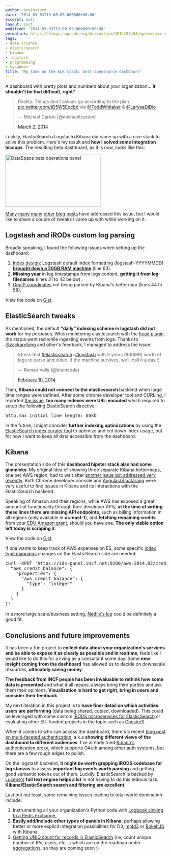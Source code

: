 ```yaml
---
author: brainstorm
date: '2014-03-03T13:00:00.000000+00:00'
excerpt: null
layout: post
modified: '2014-03-03T13:00:00.000000+00:00'
permalink: https://blogs.nopcode.org/brainstorm/2014/03/04/opensource-dashboard/
tags:
- data science
- elasticsearch
- kibana
- logstash
- programming
- sysadmin
title: 'My take on the ELK stack: best opensource dashboard'
---
```


A dashboard with pretty plots and numbers about your organization... **It shouldn't be that difficult, right**?

<blockquote class="twitter-tweet" width="550" lang="en">
  <p>
    Reality: Things don’t always go according to the plan&#10;<a href="https://t.co/tD5W5Eqcbd">pic.twitter.com/tD5W5Eqcbd</a> via <a href="https://twitter.com/ToddWhitaker">@ToddWhitaker</a> & <a href="https://twitter.com/LarysaDiDio">@LarysaDiDio</a>
  </p>&mdash; Michael Carton (@michaeltcarton) 
  
  <a href="https://twitter.com/michaeltcarton/statuses/440090667872575488">March 2, 2014</a>
</blockquote>

Luckily, ElasticSearch+Logstash+Kibana did came up with a nice stack to solve this problem. Here's my result and **how I solved some integration hiccups**. The resulting beta dashboard, as it is now, looks like this:

[<img src="https://blogs.nopcode.org/brainstorm/wp-content/uploads/2014/03/dataspace_blurred-300x163.png" alt="DataSpace beta operations panel" width="300" height="163" class="aligncenter size-large wp-image-842" />][1]

[Many][2] [many][3] [many][4] [other][5] [blog][6] [posts][7] have addressed this issue, but I would like to share a couple of tweaks I came up with while working on it.

<!--more-->

## Logstash and iRODs custom log parsing

Broadly speaking, I found the following issues when setting up the dashboard:

1.  [Index design:][8] Logstash default index formatting (logstash-YYYYMMDD) [**brought down a 30GB RAM machine**][9] (line 63).
2.  **Missing year** in log timestamps from logs content, **getting it from log filenames** (lines 31 to 42 below).
3.  [GeoIP coordinates][10] not being parsed by Kibana's bettermap (lines 44 to 58).

<noscript>
  <p>
    View the code on <a href="https://gist.github.com/6552989">Gist</a>.
  </p>
</noscript>

## ElasticSearch tweaks

As mentioned, the default **"daily" indexing scheme in logstash did not work** for my purposes. When monitoring elasticsearch with the [head plugin][11], the status went red while ingesting events from logs. Thanks to [@zackarytong][12] and other's feedback, I managed to address the issue:

<blockquote class="twitter-tweet" width="550" lang="en">
  <p>
    Stress test <a href="https://twitter.com/search?q=%23elasticsearch&src=hash">#elasticsearch</a>+<a href="https://twitter.com/search?q=%23logstash&src=hash">#logstash</a> with 3 years (800MB) worth of logs to parse and index. If the machine survives, we'll call it a day :)
  </p>&mdash; Roman Valls (@braincode) 
  
  <a href="https://twitter.com/braincode/statuses/432918960900964352">February 10, 2014</a>
</blockquote>

Then, **Kibana could not connect to the elasticsearch** backend when large time ranges were defined. After some chrome developer tool and CURLing, I reported [the issue][13], **too many indexes were URL-encoded** which required to setup the following ElasticSearch directive:

<pre>http.max_initial_line_length: 64kb</pre>

In the future, I might consider **further indexing optimizations** by using the [ElasticSearch index curator tool][14] to optimize and cut down index usage, but for now I want to keep all data accessible from the dashboard.

## Kibana

The presentation side of this **dashboard hipster stack also had some gimmicks**. My original idea of showing three separate Kibana bettermaps, one per AWS region, had to wait after [another issue got addressed very recently][15]. Both Chrome developer console and [AngularJS batarang][16] were very useful to find issues in Kibana and its interactions with the ElasticSearch backend.

Speaking of Amazon and their regions, while AWS has exposed a great amount of functionality through their developer APIs, **at the time of writing these lines there are missing API endpoints**, such as billing information in all regions (only available in **us-east-1**), and **fetching remaining credits** from your [EDU Amazon grant][17], should you have one. **The only viable option left today is scraping it**:

<noscript>
  <p>
    View the code on <a href="https://gist.github.com/9095793">Gist</a>.
  </p>
</noscript>

If one wants to keep track of AWS expenses on ES, some specific [index type mappings][18] changes on the ElasticSearch side are needed:

<pre class="brush: bash; title: ; notranslate" title="">curl -XPUT 'https://ids-panel.incf.net:9200/aws-2014.02/credits/_mapping' -d '{
  "aws_credit_balance": {
    "properties": {
      "aws_credit_balance": {
        "type": "integer"
      }
    }
  }
}'
</pre>

In a more large scale/business setting, [Netflix's Ice][19] could be definitely a good fit.

## Conclusions and future improvements

It has been a fun project to **collect data about your organization's services and be able to expose it as clearly as possible and in realtime**, feels like I would like to do this for a living as a consultant some day. Some **new insight coming from the dashboard** has allowed us to decide on downscale resources, **ultimately saving money**.

**The feedback from INCF people has been invaluable to rethink how some data is presented** and what it all means, always bring third parties and ask them their opinions. **Visualization is hard to get right, bring in users and consider their feedback**.

My next iteration in this project is to **have finer detail on which activities users are performing** (data being shared, copied, downloaded). This could be leveraged with some custom [iRODS microservices for ElasticSearch][20] or evaluating other EU-funded projects in the topic such as [Chesire3][21].

When it comes to who can access the dashboard, there's a recent [blog post on multi-faceted authentication][22], a.k.a **showing different views of the dashboard to different audiences**. I've already tried [Kibana's authentication proxy][23], which supports OAuth among other auth systems, but there are a few rough edges to polish.

On the logstash backend, **it might be worth grepping iRODS codebase for log stanzas** to assess **important log events worth parsing** and getting good semantic tokens out of them. Luckily, ElasticSearch is backed by [Lucene's][24] **full text engine helps a lot** in not having to do this tedious task. **Kibana/ElasticSearch search and filtering are excellent**.

Last but not least, some remaining issues leading to total world domination include:

1.  Instrumenting all your organization's Python code with [Logbook sinking to a Redis exchange.][25]
2.  **Easily add/include other types of panels in Kibana**, perhaps allowing better or more explicit integration possibilities for D3, [mpld3][26] or [BokehJS][27] with Kibana.
3.  [Getting UNIQ count for records in ElasticSearch][28] (i.e, count unique number of IPs, users, etc...) which are on the roadmap under [aggregations][29], so they are coming soon :)

 [1]: https://blogs.nopcode.org/brainstorm/wp-content/uploads/2014/03/dataspace_blurred.png
 [2]: https://blog.trifork.com/2014/01/28/using-logstash-elasticsearch-and-kibana-to-monitor-your-video-card-a-tutorial/
 [3]: https://www.jaddog.org/2014/01/16/openstack-logstash-elasticsearch-kibana/
 [4]: https://nhhagen.wordpress.com/2013/11/28/query-log-analysis-using-logstash-elasticsearch-and-kibana/
 [5]: https://michael.bouvy.net/blog/en/2013/11/19/collect-visualize-your-logs-logstash-elasticsearch-redis-kibana/
 [6]: https://krisjordan.com/essays/log-warehousing-with-logstash-and-kibana
 [7]: https://speakerdeck.com/elasticsearch/using-elasticsearch-logstash-and-kibana-to-create-realtime-dashboards
 [8]: https://www.elasticsearch.org/blog/using-elasticsearch-and-logstash-to-serve-billions-of-searchable-events-for-customers/
 [9]: https://twitter.com/braincode/status/432918960900964352
 [10]: https://bryanw.tk/2013/geoip-in-logstash-kibana/
 [11]: https://mobz.github.io/elasticsearch-head/
 [12]: https://twitter.com/ZacharyTong
 [13]: https://github.com/elasticsearch/kibana/issues/962
 [14]: https://www.elasticsearch.org/blog/curator-tending-your-time-series-indices/
 [15]: https://github.com/elasticsearch/kibana/issues/952
 [16]: https://chrome.google.com/webstore/detail/angularjs-batarang/ighdmehidhipcmcojjgiloacoafjmpfk
 [17]: https://aws.amazon.com/education/aws-in-education-research-grants/
 [18]: https://www.elasticsearch.org/blog/changing-mapping-with-zero-downtime/
 [19]: https://github.com/Netflix/ice
 [20]: https://groups.google.com/forum/#!topic/irod-chat/XpezH-N2B4Y
 [21]: https://cheshire3.org/
 [22]: https://www.elasticsearch.org/blog/restricting-users-kibana-filtered-aliases/
 [23]: https://github.com/fangli/kibana-authentication-proxy
 [24]: https://lucene.apache.org/core/
 [25]: https://mussolblog.wordpress.com/2013/10/02/determining-buffer-size-for-redishandler-in-python-logbook/
 [26]: https://github.com/jakevdp/mpld3
 [27]: https://continuumio.github.io/bokehjs/
 [28]: https://twitter.com/zacharytong/status/434368851988709376
 [29]: https://www.elasticsearch.org/guide/en/elasticsearch/reference/current/search-aggregations.html